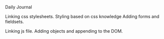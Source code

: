 Daily Journal

Linking css stylesheets. 
Styling based on css knowledge
Adding forms and fieldsets.

Linking js file.
Adding objects and appending to the DOM.
